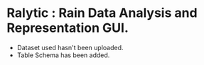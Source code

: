 # Ralytic : Rain Data Analysis and Representation GUI.
- Dataset used hasn't been uploaded.
- Table Schema has been added.
